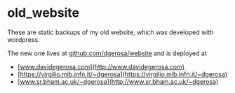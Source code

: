 # old_website

These are static backups of my old website, which was developed with wordpress.


The new one lives at [github.com/dgerosa/website](https://github.com/dgerosa/website) and is deployed at

- [www.davidegerosa.com](http://www.davidegerosa.com)
- [https://virgilio.mib.infn.it/~dgerosa](https://virgilio.mib.infn.it/~dgerosa)
- [www.sr.bham.ac.uk/~dgerosa](http://www.sr.bham.ac.uk/~dgerosa)
